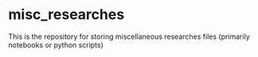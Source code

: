 # misc_researches
This is the repository for storing miscellaneous researches files (primarily notebooks or python scripts)
